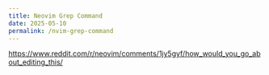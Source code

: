 ```yaml
---
title: Neovim Grep Command
date: 2025-05-10
permalink: /nvim-grep-command
---
```


<https://www.reddit.com/r/neovim/comments/1jy5gyf/how_would_you_go_about_editing_this/>
